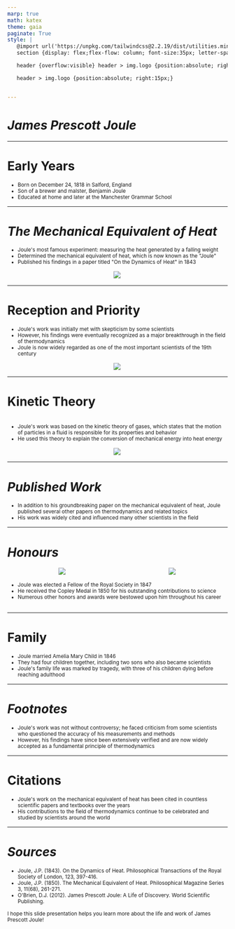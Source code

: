 ```yaml
---
marp: true
math: katex
theme: gaia
paginate: True
style: |
   @import url('https://unpkg.com/tailwindcss@2.2.19/dist/utilities.min.css');
   section {display: flex;flex-flow: column; font-size:35px; letter-spacing:1.4px;}

   header {overflow:visible} header > img.logo {position:absolute; right:15px;}

   header > img.logo {position:absolute; right:15px;}


---
```

<!-- backgroundColor: white -->
<!-- _class: lead -->

 # _James Prescott Joule_

---
<style scoped>p,li {font-size:0.88em}</style>

 # **Early Years**

- Born on December 24, 1818 in Salford, England
- Son of a brewer and malster, Benjamin Joule
- Educated at home and later at the Manchester Grammar School

---
<style scoped>p,li {font-size:0.84em}</style>

 # _The Mechanical Equivalent of Heat_
- Joule's most famous experiment: measuring the heat generated by a falling weight
- Determined the mechanical equivalent of heat, which is now known as the "Joule"
- Published his findings in a paper titled "On the Dynamics of Heat" in 1843
<div style="display: flex; flex: 1 1 auto; flex-flow: row; min-height: 0"><div style="display: flex; flex: 1 1 auto; justify-content: center;min-height:0;min-width:0; margin-bottom:0.1em;;margin-right:0.15em">
<img style='object-fit: contain; max-height:100%; max-width:100%; background-color: rgba(0,0,0,0);' src='https://upload.wikimedia.org/wikipedia/commons/thumb/2/29/Joule%27s_heat_apparatus.JPG/170px-Joule%27s_heat_apparatus.JPG'/>
</div>
</div>


---
<style scoped>p,li {font-size:0.84em}</style>

 # Reception and Priority
- Joule's work was initially met with skepticism by some scientists
- However, his findings were eventually recognized as a major breakthrough in the field of thermodynamics
- Joule is now widely regarded as one of the most important scientists of the 19th century
<div style="display: flex; flex: 1 1 auto; flex-flow: row; min-height: 0"><div style="display: flex; flex: 1 1 auto; justify-content: center;min-height:0;min-width:0; margin-bottom:0.1em;;margin-right:0.15em">
<img style='object-fit: contain; max-height:100%; max-width:100%; background-color: rgba(0,0,0,0);' src='https://upload.wikimedia.org/wikipedia/commons/thumb/c/c3/Joule%27s_Apparatus_%28Harper%27s_Scan%29.png/220px-Joule%27s_Apparatus_%28Harper%27s_Scan%29.png'/>
</div>
</div>


---
<style scoped>p,li {font-size:0.88em}</style>

 # Kinetic Theory
<div style='flex:1 1 auto; min-height:0;' class="grid grid-cols-8 gap-4">
<div style='display:flex; flex-flow:column; min-height:0;' class="col-span-4">

- Joule's work was based on the kinetic theory of gases, which states that the motion of particles in a fluid is responsible for its properties and behavior
- He used this theory to explain the conversion of mechanical energy into heat energy
</div>

<div style='display:flex; flex-flow:column; min-height:0;' class="col-span-4">

<div style="display: flex; flex: 1 1 auto; flex-flow: row; min-height: 0"><div style="display: flex; flex: 1 1 auto; justify-content: center;min-height:0;min-width:0; margin-bottom:0.1em;;margin-right:0.15em">
<img style='object-fit: contain; max-height:100%; max-width:100%; background-color: rgba(0,0,0,0);' src='https://upload.wikimedia.org/wikipedia/commons/thumb/4/41/Joule_James_Jeens_engraving.jpg/170px-Joule_James_Jeens_engraving.jpg'/>
</div>
</div>

</div>

</div>


---
<style scoped>p,li {font-size:0.92em}</style>

 # _Published Work_
- In addition to his groundbreaking paper on the mechanical equivalent of heat, Joule published several other papers on thermodynamics and related topics
- His work was widely cited and influenced many other scientists in the field


---
<style scoped>p,li {font-size:0.80em}</style>

 # _Honours_
<div style='flex:1 1 auto; min-height:0;' class="grid grid-cols-8 gap-4">
<div style='display:flex; flex-flow:column; min-height:0;' class="col-span-4">

<div style="display: flex; flex: 1 1 auto; flex-flow: row; min-height: 0"><div style="display: flex; flex: 1 1 auto; justify-content: center;min-height:0;min-width:0; margin-bottom:0.1em;;margin-right:0.15em">
<img style='object-fit: contain; max-height:100%; max-width:100%; background-color: rgba(0,0,0,0);' src='https://upload.wikimedia.org/wikipedia/commons/thumb/f/f9/James_Joule_statue_Manchester_City_Hall_20051020.jpg/170px-James_Joule_statue_Manchester_City_Hall_20051020.jpg'/>
</div>
<div style="display: flex; flex: 1 1 auto; justify-content: center;min-height:0;min-width:0; margin-bottom:0.1em;;margin-right:0.15em">
<img style='object-fit: contain; max-height:100%; max-width:100%; background-color: rgba(0,0,0,0);' src='https://upload.wikimedia.org/wikipedia/commons/thumb/9/95/James_Prescott_Joule_gravestone.JPG/170px-James_Prescott_Joule_gravestone.JPG'/>
</div>
</div>

</div>

<div style='display:flex; flex-flow:column; min-height:0;' class="col-span-4">

- Joule was elected a Fellow of the Royal Society in 1847
- He received the Copley Medal in 1850 for his outstanding contributions to science
- Numerous other honors and awards were bestowed upon him throughout his career
</div>

</div>


---
<style scoped>p,li {font-size:0.88em}</style>

 # Family
- Joule married Amelia Mary Child in 1846
- They had four children together, including two sons who also became scientists
- Joule's family life was marked by tragedy, with three of his children dying before reaching adulthood


---
<style scoped>p,li {font-size:0.92em}</style>

 # _Footnotes_
- Joule's work was not without controversy; he faced criticism from some scientists who questioned the accuracy of his measurements and methods
- However, his findings have since been extensively verified and are now widely accepted as a fundamental principle of thermodynamics


---
<style scoped>p,li {font-size:0.92em}</style>

 # Citations

- Joule's work on the mechanical equivalent of heat has been cited in countless scientific papers and textbooks over the years
- His contributions to the field of thermodynamics continue to be celebrated and studied by scientists around the world

---
<style scoped>p,li {font-size:0.84em}</style>

 # _Sources_
- Joule, J.P. (1843). On the Dynamics of Heat. Philosophical Transactions of the Royal Society of London, 123, 397-416.
- Joule, J.P. (1850). The Mechanical Equivalent of Heat. Philosophical Magazine Series 3, 11(68), 261-271.
- O'Brien, D.J. (2012). James Prescott Joule: A Life of Discovery. World Scientific Publishing.

I hope this slide presentation helps you learn more about the life and work of James Prescott Joule!
